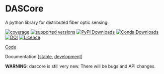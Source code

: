 # DASCore

A python library for distributed fiber optic sensing.

[![coverage](https://codecov.io/gh/dasdae/dascore/branch/master/graph/badge.svg)](https://codecov.io/gh/dasdae/dascore)
[![supported versions](https://img.shields.io/pypi/pyversions/dascore.svg?label=python_versions)](https://pypi.python.org/pypi/dascore)
[![PyPI Downloads](https://img.shields.io/pypi/dm/dascore.svg?label=pypi)](https://pypi.org/project/dascore/)
[![Conda Downloads](https://img.shields.io/conda/dn/conda-forge/dascore.svg?label=conda)](https://github.com/conda-forge/dascore-feedstock)
[![DOI](https://zenodo.org/badge/DOI/10.5281/zenodo.7373559.svg)](https://doi.org/10.5281/zenodo.7373559)
[![Licence](https://www.gnu.org/graphics/lgplv3-88x31.png)](https://www.gnu.org/licenses/lgpl.html)

[Code](https://github.com/DASDAE/dascore)

Documentation [[stable](https://dascore.org), [development](https://dascore.quarto.pub/dascore/)]


**WARNING**: dascore is still very new. There will be bugs and API changes.
